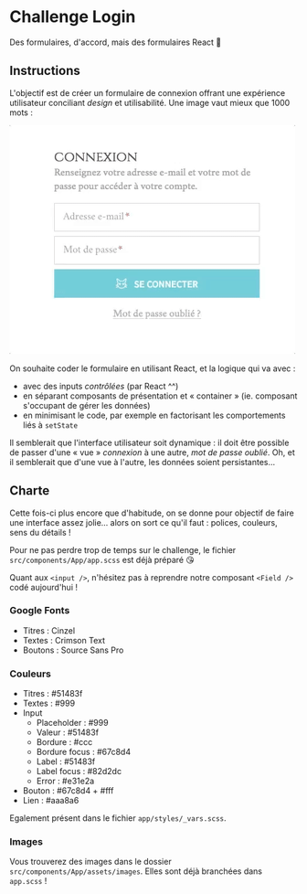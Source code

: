 # Challenge Login

Des formulaires, d'accord, mais des formulaires React :muscle:

## Instructions

L'objectif est de créer un formulaire de connexion offrant une expérience utilisateur
conciliant *design* et utilisabilité. Une image vaut mieux que 1000 mots :

![resultat](resultat.gif)

On souhaite coder le formulaire en utilisant React, et la logique qui va avec :

- avec des inputs *contrôlées* (par React ^^)
- en séparant composants de présentation et « container » (ie. composant s'occupant de gérer les données)
- en minimisant le code, par exemple en factorisant les comportements liés à `setState`

Il semblerait que l'interface utilisateur soit dynamique : il doit être possible de passer d'une « vue » *connexion* à une autre, *mot de passe oublié*. Oh, et il semblerait que d'une vue à l'autre, les données soient persistantes…

## Charte

Cette fois-ci plus encore que d'habitude, on se donne pour objectif de faire une interface assez jolie… alors on sort ce qu'il faut : polices, couleurs, sens du détails !

Pour ne pas perdre trop de temps sur le challenge, le fichier `src/components/App/app.scss` est déjà préparé :kissing_heart:

Quant aux `<input />`, n'hésitez pas à reprendre notre composant `<Field />` codé aujourd'hui !

### Google Fonts

* Titres : Cinzel
* Textes : Crimson Text
* Boutons : Source Sans Pro

### Couleurs

* Titres : #51483f
* Textes : #999
* Input
  + Placeholder : #999
  + Valeur : #51483f
  + Bordure : #ccc
  + Bordure focus : #67c8d4
  + Label : #51483f
  + Label focus : #82d2dc
  + Error : #e31e2a
* Bouton : #67c8d4 + #fff
* Lien : #aaa8a6

Egalement présent dans le fichier `app/styles/_vars.scss`.

### Images

Vous trouverez des images dans le dossier `src/components/App/assets/images`. Elles sont déjà branchées dans `app.scss` !
